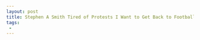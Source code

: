 ```yaml
---
layout: post
title: Stephen A Smith Tired of Protests I Want to Get Back to Football
tags:
 -
---
```


